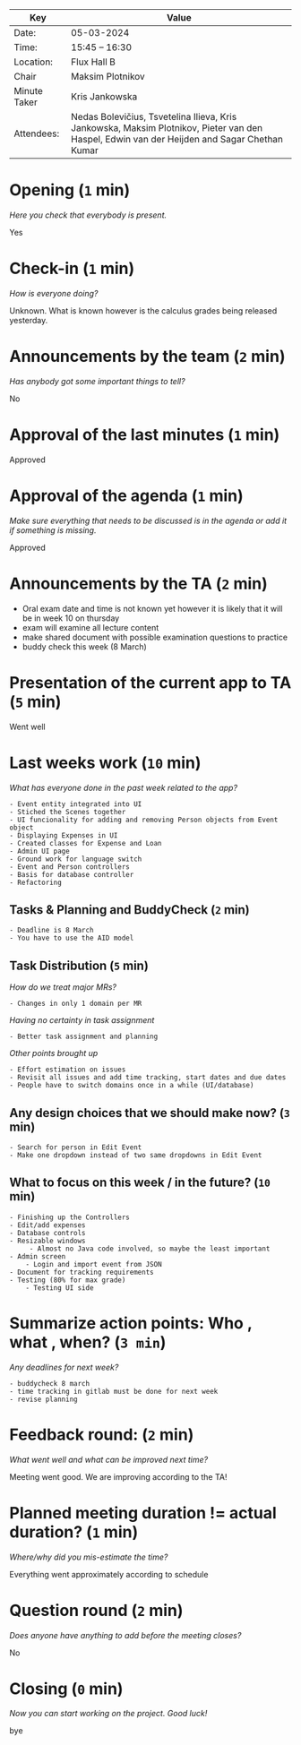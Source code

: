| Key          | Value                                                                                                                                        |
| ------------ | -------------------------------------------------------------------------------------------------------------------------------------------- |
| Date:        | 05-03-2024                                                                                                                                   |
| Time:        | 15:45 – 16:30                                                                                                                                |
| Location:    | Flux Hall B                                                                                                                                  |
| Chair        | Maksim Plotnikov                                                                                                                             |
| Minute Taker | Kris Jankowska                                                                                                                               |
| Attendees:   | Nedas Bolevičius, Tsvetelina  Ilieva, Kris Jankowska, Maksim Plotnikov, Pieter van den Haspel, Edwin van der Heijden and Sagar Chethan Kumar |

# Opening (`1` min)
*Here you check that everybody is present.*

 Yes

# Check-in (`1` min)
*How is everyone doing?*

 Unknown. What is known however is the calculus grades being released yesterday.

# Announcements by the team (`2` min)
*Has anybody got some important things to tell?*

 No

# Approval of the last minutes (`1` min)

 Approved

# Approval of the agenda (`1` min)
*Make sure everything that needs to be discussed is in the agenda or add it if something is missing.*

 Approved

# Announcements by the TA (`2` min)

 - Oral exam date and time is not known yet however it is likely that it will be in week 10 on thursday
 - exam will examine all lecture content
 - make shared document with possible examination questions to practice
 - buddy check this week (8 March)

# Presentation of the current app to TA (`5` min)

 Went well

# Last weeks work (`10` min)
*What has everyone done in the past week related to the app?*

	- Event entity integrated into UI
	- Stiched the Scenes together
	- UI funcionality for adding and removing Person objects from Event object
	- Displaying Expenses in UI
	- Created classes for Expense and Loan 
	- Admin UI page
	- Ground work for language switch
	- Event and Person controllers
	- Basis for database controller
	- Refactoring

## Tasks & Planning and BuddyCheck (`2` min)

	- Deadline is 8 March
	- You have to use the AID model

## Task Distribution (`5` min)
*How do we treat major MRs?*

	- Changes in only 1 domain per MR

*Having no certainty in task assignment*

	- Better task assignment and planning

*Other points brought up*

	- Effort estimation on issues
	- Revisit all issues and add time tracking, start dates and due dates
	- People have to switch domains once in a while (UI/database)

## Any design choices that we should make now? (`3` min)

	- Search for person in Edit Event
	- Make one dropdown instead of two same dropdowns in Edit Event

## What to focus on this week / in the future? (`10` min)

	- Finishing up the Controllers
	- Edit/add expenses
	- Database controls
	- Resizable windows
		 - Almost no Java code involved, so maybe the least important
	- Admin screen
		- Login and import event from JSON
	- Document for tracking requirements
	- Testing (80% for max grade)
		- Testing UI side 

# Summarize action points: Who , what , when? (`3 min`)
*Any deadlines for next week?*

	- buddycheck 8 march
	- time tracking in gitlab must be done for next week
	- revise planning

# Feedback round: (`2` min)
*What went well and what can be improved next time?*

 Meeting went good. We are improving according to the TA!

# Planned meeting duration != actual duration? (`1` min)
*Where/why did you mis-estimate the time?*

 Everything went approximately according to schedule

# Question round (`2` min)
*Does anyone have anything to add before the meeting closes?*

 No

# Closing (`0` min)
*Now you can start working on the project. Good luck!*

 bye
